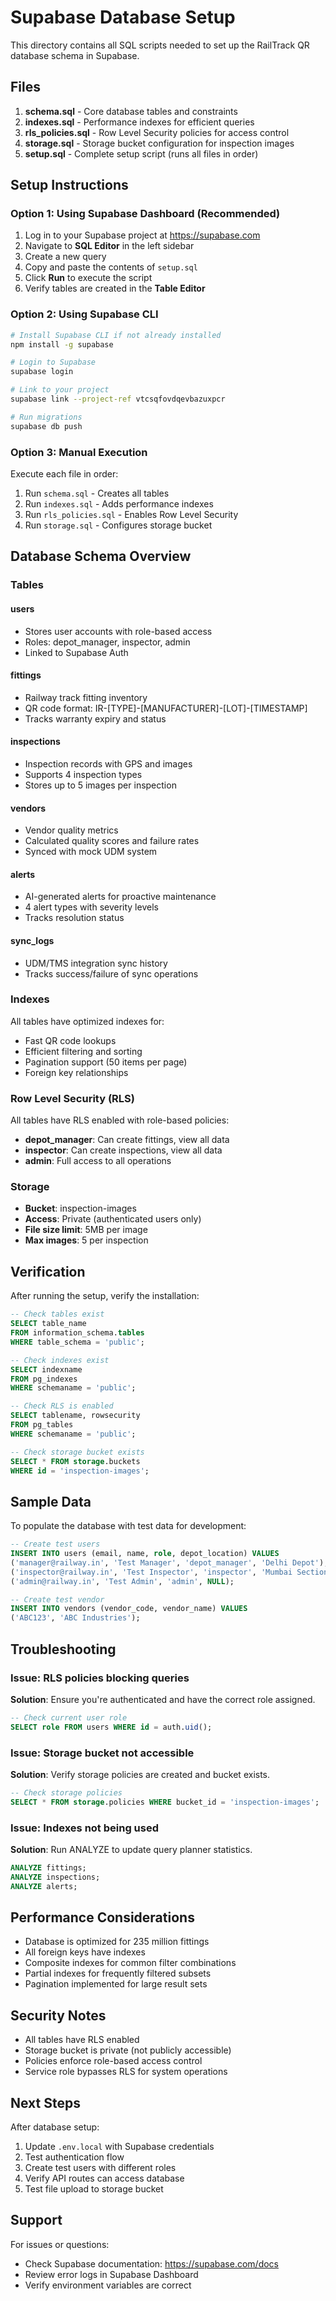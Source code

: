 # Supabase Database Setup

This directory contains all SQL scripts needed to set up the RailTrack QR database schema in Supabase.

## Files

1. **schema.sql** - Core database tables and constraints
2. **indexes.sql** - Performance indexes for efficient queries
3. **rls_policies.sql** - Row Level Security policies for access control
4. **storage.sql** - Storage bucket configuration for inspection images
5. **setup.sql** - Complete setup script (runs all files in order)

## Setup Instructions

### Option 1: Using Supabase Dashboard (Recommended)

1. Log in to your Supabase project at https://supabase.com
2. Navigate to **SQL Editor** in the left sidebar
3. Create a new query
4. Copy and paste the contents of `setup.sql`
5. Click **Run** to execute the script
6. Verify tables are created in the **Table Editor**

### Option 2: Using Supabase CLI

```bash
# Install Supabase CLI if not already installed
npm install -g supabase

# Login to Supabase
supabase login

# Link to your project
supabase link --project-ref vtcsqfovdqevbazuxpcr

# Run migrations
supabase db push
```

### Option 3: Manual Execution

Execute each file in order:

1. Run `schema.sql` - Creates all tables
2. Run `indexes.sql` - Adds performance indexes
3. Run `rls_policies.sql` - Enables Row Level Security
4. Run `storage.sql` - Configures storage bucket

## Database Schema Overview

### Tables

#### users
- Stores user accounts with role-based access
- Roles: depot_manager, inspector, admin
- Linked to Supabase Auth

#### fittings
- Railway track fitting inventory
- QR code format: IR-[TYPE]-[MANUFACTURER]-[LOT]-[TIMESTAMP]
- Tracks warranty expiry and status

#### inspections
- Inspection records with GPS and images
- Supports 4 inspection types
- Stores up to 5 images per inspection

#### vendors
- Vendor quality metrics
- Calculated quality scores and failure rates
- Synced with mock UDM system

#### alerts
- AI-generated alerts for proactive maintenance
- 4 alert types with severity levels
- Tracks resolution status

#### sync_logs
- UDM/TMS integration sync history
- Tracks success/failure of sync operations

### Indexes

All tables have optimized indexes for:
- Fast QR code lookups
- Efficient filtering and sorting
- Pagination support (50 items per page)
- Foreign key relationships

### Row Level Security (RLS)

All tables have RLS enabled with role-based policies:

- **depot_manager**: Can create fittings, view all data
- **inspector**: Can create inspections, view all data
- **admin**: Full access to all operations

### Storage

- **Bucket**: inspection-images
- **Access**: Private (authenticated users only)
- **File size limit**: 5MB per image
- **Max images**: 5 per inspection

## Verification

After running the setup, verify the installation:

```sql
-- Check tables exist
SELECT table_name 
FROM information_schema.tables 
WHERE table_schema = 'public';

-- Check indexes exist
SELECT indexname 
FROM pg_indexes 
WHERE schemaname = 'public';

-- Check RLS is enabled
SELECT tablename, rowsecurity 
FROM pg_tables 
WHERE schemaname = 'public';

-- Check storage bucket exists
SELECT * FROM storage.buckets 
WHERE id = 'inspection-images';
```

## Sample Data

To populate the database with test data for development:

```sql
-- Create test users
INSERT INTO users (email, name, role, depot_location) VALUES
('manager@railway.in', 'Test Manager', 'depot_manager', 'Delhi Depot'),
('inspector@railway.in', 'Test Inspector', 'inspector', 'Mumbai Section'),
('admin@railway.in', 'Test Admin', 'admin', NULL);

-- Create test vendor
INSERT INTO vendors (vendor_code, vendor_name) VALUES
('ABC123', 'ABC Industries');
```

## Troubleshooting

### Issue: RLS policies blocking queries

**Solution**: Ensure you're authenticated and have the correct role assigned.

```sql
-- Check current user role
SELECT role FROM users WHERE id = auth.uid();
```

### Issue: Storage bucket not accessible

**Solution**: Verify storage policies are created and bucket exists.

```sql
-- Check storage policies
SELECT * FROM storage.policies WHERE bucket_id = 'inspection-images';
```

### Issue: Indexes not being used

**Solution**: Run ANALYZE to update query planner statistics.

```sql
ANALYZE fittings;
ANALYZE inspections;
ANALYZE alerts;
```

## Performance Considerations

- Database is optimized for 235 million fittings
- All foreign keys have indexes
- Composite indexes for common filter combinations
- Partial indexes for frequently filtered subsets
- Pagination implemented for large result sets

## Security Notes

- All tables have RLS enabled
- Storage bucket is private (not publicly accessible)
- Policies enforce role-based access control
- Service role bypasses RLS for system operations

## Next Steps

After database setup:

1. Update `.env.local` with Supabase credentials
2. Test authentication flow
3. Create test users with different roles
4. Verify API routes can access database
5. Test file upload to storage bucket

## Support

For issues or questions:
- Check Supabase documentation: https://supabase.com/docs
- Review error logs in Supabase Dashboard
- Verify environment variables are correct

